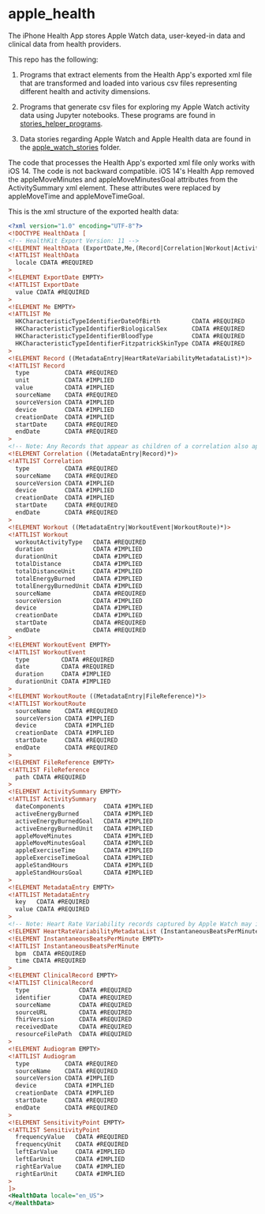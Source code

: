 # apple_health

The iPhone Health App stores Apple Watch data, user-keyed-in data and clinical data from health providers. 

This repo has the following:

1. Programs that extract elements from  the Health App's exported xml file that are transformed and loaded into various csv files representing different health and activity dimensions. 
 
2. Programs that generate csv files for exploring my Apple Watch activity data using Jupyter notebooks. These programs are found in [stories_helper_programs](stories_helper_programs).

3. Data stories regarding Apple Watch and Apple Health data are found in the [apple_watch_stories](apple_watch_stories) folder.
 
   
The code that processes the Health App's exported xml file only works with iOS 14. The code is not backward compatible. iOS 14's Health App removed the 
appleMoveMinutes and appleMoveMinutesGoal attributes from the ActivitySummary xml element. These attributes were replaced by appleMoveTime and appleMoveTimeGoal.


This is the xml structure of the exported health data:

```xml
<?xml version="1.0" encoding="UTF-8"?>
<!DOCTYPE HealthData [
<!-- HealthKit Export Version: 11 -->
<!ELEMENT HealthData (ExportDate,Me,(Record|Correlation|Workout|ActivitySummary|ClinicalRecord)*)>
<!ATTLIST HealthData
  locale CDATA #REQUIRED
>
<!ELEMENT ExportDate EMPTY>
<!ATTLIST ExportDate
  value CDATA #REQUIRED
>
<!ELEMENT Me EMPTY>
<!ATTLIST Me
  HKCharacteristicTypeIdentifierDateOfBirth         CDATA #REQUIRED
  HKCharacteristicTypeIdentifierBiologicalSex       CDATA #REQUIRED
  HKCharacteristicTypeIdentifierBloodType           CDATA #REQUIRED
  HKCharacteristicTypeIdentifierFitzpatrickSkinType CDATA #REQUIRED
>
<!ELEMENT Record ((MetadataEntry|HeartRateVariabilityMetadataList)*)>
<!ATTLIST Record
  type          CDATA #REQUIRED
  unit          CDATA #IMPLIED
  value         CDATA #IMPLIED
  sourceName    CDATA #REQUIRED
  sourceVersion CDATA #IMPLIED
  device        CDATA #IMPLIED
  creationDate  CDATA #IMPLIED
  startDate     CDATA #REQUIRED
  endDate       CDATA #REQUIRED
>
<!-- Note: Any Records that appear as children of a correlation also appear as top-level records in this document. -->
<!ELEMENT Correlation ((MetadataEntry|Record)*)>
<!ATTLIST Correlation
  type          CDATA #REQUIRED
  sourceName    CDATA #REQUIRED
  sourceVersion CDATA #IMPLIED
  device        CDATA #IMPLIED
  creationDate  CDATA #IMPLIED
  startDate     CDATA #REQUIRED
  endDate       CDATA #REQUIRED
>
<!ELEMENT Workout ((MetadataEntry|WorkoutEvent|WorkoutRoute)*)>
<!ATTLIST Workout
  workoutActivityType   CDATA #REQUIRED
  duration              CDATA #IMPLIED
  durationUnit          CDATA #IMPLIED
  totalDistance         CDATA #IMPLIED
  totalDistanceUnit     CDATA #IMPLIED
  totalEnergyBurned     CDATA #IMPLIED
  totalEnergyBurnedUnit CDATA #IMPLIED
  sourceName            CDATA #REQUIRED
  sourceVersion         CDATA #IMPLIED
  device                CDATA #IMPLIED
  creationDate          CDATA #IMPLIED
  startDate             CDATA #REQUIRED
  endDate               CDATA #REQUIRED
>
<!ELEMENT WorkoutEvent EMPTY>
<!ATTLIST WorkoutEvent
  type         CDATA #REQUIRED
  date         CDATA #REQUIRED
  duration     CDATA #IMPLIED
  durationUnit CDATA #IMPLIED
>
<!ELEMENT WorkoutRoute ((MetadataEntry|FileReference)*)>
<!ATTLIST WorkoutRoute
  sourceName    CDATA #REQUIRED
  sourceVersion CDATA #IMPLIED
  device        CDATA #IMPLIED
  creationDate  CDATA #IMPLIED
  startDate     CDATA #REQUIRED
  endDate       CDATA #REQUIRED
>
<!ELEMENT FileReference EMPTY>
<!ATTLIST FileReference
  path CDATA #REQUIRED
>
<!ELEMENT ActivitySummary EMPTY>
<!ATTLIST ActivitySummary
  dateComponents           CDATA #IMPLIED
  activeEnergyBurned       CDATA #IMPLIED
  activeEnergyBurnedGoal   CDATA #IMPLIED
  activeEnergyBurnedUnit   CDATA #IMPLIED
  appleMoveMinutes         CDATA #IMPLIED
  appleMoveMinutesGoal     CDATA #IMPLIED
  appleExerciseTime        CDATA #IMPLIED
  appleExerciseTimeGoal    CDATA #IMPLIED
  appleStandHours          CDATA #IMPLIED
  appleStandHoursGoal      CDATA #IMPLIED
>
<!ELEMENT MetadataEntry EMPTY>
<!ATTLIST MetadataEntry
  key   CDATA #REQUIRED
  value CDATA #REQUIRED
>
<!-- Note: Heart Rate Variability records captured by Apple Watch may include an associated list of instantaneous beats-per-minute readings. -->
<!ELEMENT HeartRateVariabilityMetadataList (InstantaneousBeatsPerMinute*)>
<!ELEMENT InstantaneousBeatsPerMinute EMPTY>
<!ATTLIST InstantaneousBeatsPerMinute
  bpm  CDATA #REQUIRED
  time CDATA #REQUIRED
>
<!ELEMENT ClinicalRecord EMPTY>
<!ATTLIST ClinicalRecord
  type              CDATA #REQUIRED
  identifier        CDATA #REQUIRED
  sourceName        CDATA #REQUIRED
  sourceURL         CDATA #REQUIRED
  fhirVersion       CDATA #REQUIRED
  receivedDate      CDATA #REQUIRED
  resourceFilePath  CDATA #REQUIRED
>
<!ELEMENT Audiogram EMPTY>
<!ATTLIST Audiogram
  type          CDATA #REQUIRED
  sourceName    CDATA #REQUIRED
  sourceVersion CDATA #IMPLIED
  device        CDATA #IMPLIED
  creationDate  CDATA #IMPLIED
  startDate     CDATA #REQUIRED
  endDate       CDATA #REQUIRED
>
<!ELEMENT SensitivityPoint EMPTY>
<!ATTLIST SensitivityPoint
  frequencyValue   CDATA #REQUIRED
  frequencyUnit    CDATA #REQUIRED
  leftEarValue     CDATA #IMPLIED
  leftEarUnit      CDATA #IMPLIED
  rightEarValue    CDATA #IMPLIED
  rightEarUnit     CDATA #IMPLIED
>
]>
<HealthData locale="en_US">
</HealthData>

```
